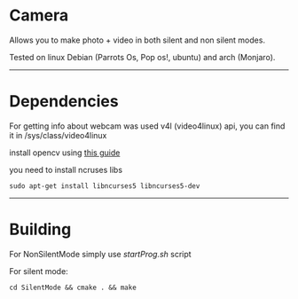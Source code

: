 # Camera

Allows you to make photo + video in both silent and non silent modes.

Tested on linux Debian (Parrots Os, Pop os!, ubuntu) and arch (Monjaro).

---

# Dependencies

For getting info about webcam was used v4l (video4linux) api, you can find it in /sys/class/video4linux

install opencv using [this guide](https://www.geeksforgeeks.org/how-to-install-opencv-in-c-on-linux/)

you need to install ncruses libs

	sudo apt-get install libncurses5 libncurses5-dev

---

# Building

For NonSilentMode simply use *startProg.sh* script

For silent mode:

    cd SilentMode && cmake . && make
